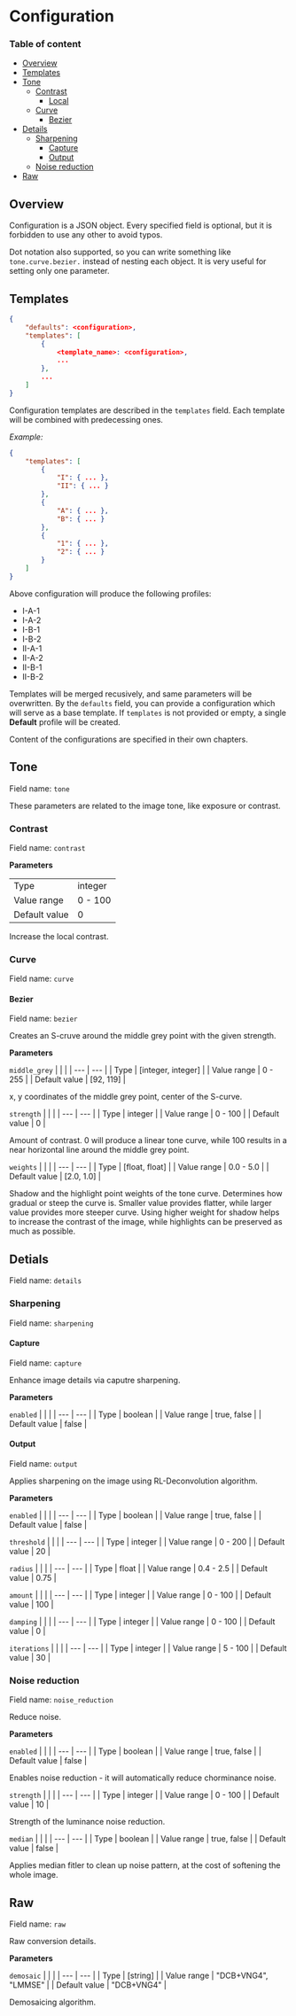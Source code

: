 # Configuration

### Table of content
* [Overview](#overview)
* [Templates](#templates)
* [Tone](#tone)
    * [Contrast](#contrast)
        * [Local](#local)
    * [Curve](#curve)
        * [Bezier](#bezier)
* [Details](#details)
    * [Sharpening](#sharpening)
        * [Capture](#capture)
        * [Output](#output)
    * [Noise reduction](#noise-reduction)
* [Raw](#raw)

## Overview

Configuration is a JSON object.
Every specified field is optional, but it is forbidden to use any other
to avoid typos.

Dot notation also supported, so you can write something like `tone.curve.bezier.`
instead of nesting each object. It is very useful for setting only one parameter.

## Templates

```json
{
    "defaults": <configuration>,
    "templates": [
        {
            <template_name>: <configuration>,
            ...
        },
        ...
    ]
}
```

Configuration templates are described in the `templates` field. Each template will be
combined with predecessing ones.

*Example:*
```json
{
    "templates": [
        {
            "I": { ... },
            "II": { ... }
        },
        {
            "A": { ... },
            "B": { ... }
        },
        {
            "1": { ... },
            "2": { ... }
        }
    ]
}
```

Above configuration will produce the following profiles:
* I-A-1
* I-A-2
* I-B-1
* I-B-2
* II-A-1
* II-A-2
* II-B-1
* II-B-2

Templates will be merged recusively, and same parameters will be overwritten.
By the `defaults` field, you can provide a configuration which will serve as a
base template.
If `templates` is not provided or empty, a single **Default** profile will be created.

Content of the configurations are specified in their own chapters.

## Tone

Field name: `tone`

These parameters are related to the image tone, like exposure or contrast.

### Contrast

Field name: `contrast`

**Parameters**

|               |         |
| ---           | ---     |
| Type          | integer |
| Value range   | 0 - 100 |
| Default value | 0       |

Increase the local contrast.

### Curve

Field name: `curve`

#### Bezier

Field name: `bezier`

Creates an S-cruve around the middle grey point with the given strength.

**Parameters**

`middle_grey`
|               |                    |
| ---           | ---                |
| Type          | [integer, integer] |
| Value range   | 0 - 255            |
| Default value | [92, 119]          |

x, y coordinates of the middle grey point, center of the S-curve.

`strength`
|               |         |
| ---           | ---     |
| Type          | integer |
| Value range   | 0 - 100 |
| Default value | 0       |

Amount of contrast. 0 will produce a linear tone curve, while 100 results in a near
horizontal line around the middle grey point.

`weights`
|               |                |
| ---           | ---            |
| Type          | [float, float] |
| Value range   | 0.0 - 5.0      |
| Default value | [2.0, 1.0]     |

Shadow and the highlight point weights of the tone curve. Determines how gradual or
steep the curve is. Smaller value provides flatter, while larger value provides more
steeper curve.
Using higher weight for shadow helps to increase the contrast of the image, while
highlights can be preserved as much as possible.

## Detials

Field name: `details`

### Sharpening

Field name: `sharpening`

#### Capture

Field name: `capture`

Enhance image details via caputre sharpening.

**Parameters**

`enabled`
|               |             |
| ---           | ---         |
| Type          | boolean     |
| Value range   | true, false |
| Default value | false       |

#### Output

Field name: `output`

Applies sharpening on the image using RL-Deconvolution algorithm.

**Parameters**

`enabled`
|               |             |
| ---           | ---         |
| Type          | boolean     |
| Value range   | true, false |
| Default value | false       |

`threshold`
|               |         |
| ---           | ---     |
| Type          | integer |
| Value range   | 0 - 200 |
| Default value | 20      |

`radius`
|               |           |
| ---           | ---       |
| Type          | float     |
| Value range   | 0.4 - 2.5 |
| Default value | 0.75      |

`amount`
|               |         |
| ---           | ---     |
| Type          | integer |
| Value range   | 0 - 100 |
| Default value | 100     |

`damping`
|               |         |
| ---           | ---     |
| Type          | integer |
| Value range   | 0 - 100 |
| Default value | 0       |

`iterations`
|               |         |
| ---           | ---     |
| Type          | integer |
| Value range   | 5 - 100 |
| Default value | 30      |


### Noise reduction

Field name: `noise_reduction`

Reduce noise.

**Parameters**

`enabled`
|               |             |
| ---           | ---         |
| Type          | boolean     |
| Value range   | true, false |
| Default value | false       |

Enables noise reduction - it will automatically reduce chorminance noise.

`strength`
|               |         |
| ---           | ---     |
| Type          | integer |
| Value range   | 0 - 100 |
| Default value | 10      |

Strength of the luminance noise reduction.

`median`
|               |             |
| ---           | ---         |
| Type          | boolean     |
| Value range   | true, false |
| Default value | false       |

Applies median fitler to clean up noise pattern, at the cost of softening
the whole image.

## Raw

Field name: `raw`

Raw conversion details.

**Parameters**

`demosaic`
|               |                     |
| ---           | ---                 |
| Type          | [string]            |
| Value range   | "DCB+VNG4", "LMMSE" |
| Default value | "DCB+VNG4"          |

Demosaicing algorithm.
